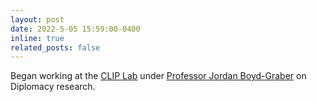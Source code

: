 ```yaml
---
layout: post
date: 2022-5-05 15:59:00-0400
inline: true
related_posts: false
---
```


Began working at the [CLIP Lab](https://wiki.umiacs.umd.edu/clip/index.php/Main_Page) under [Professor Jordan Boyd-Graber](https://users.umiacs.umd.edu/~jbg/) on Diplomacy research.
